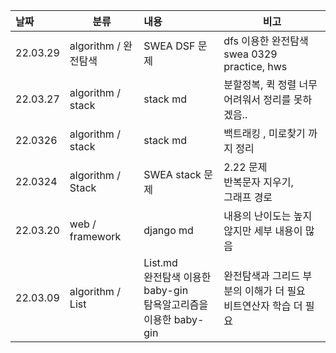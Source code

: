 | 날짜     | 분류                 | 내용                                                         | 비고                                                         |
| :------- | -------------------- | :----------------------------------------------------------- | ------------------------------------------------------------ |
| 22.03.29 | algorithm / 완전탐색 | SWEA DSF 문제                                                | dfs 이용한 완전탐색<br />swea 0329 practice, hws             |
| 22.03.27 | algorithm / stack    | stack md                                                     | 분할정복, 퀵 정렬 너무 어려워서 정리를 못하겠음..            |
| 22.0326  | algorithm / stack    | stack md                                                     | 백트래킹 , 미로찾기 까지 정리                                |
| 22.0324  | algorithm / Stack    | SWEA stack 문제                                              | 2.22 문제 <br /> 반복문자 지우기,<br /> 그래프 경로          |
| 22.03.20 | web / framework      | django md                                                    | 내용의 난이도는 높지 않지만 세부 내용이 많음                 |
| 22.03.09 | algorithm / List     | List.md<br />완전탐색 이용한 baby-gin <br />탐욕알고리즘을 이용한 baby-gin | 완전탐색과 그리드 부분의 이해가 더 필요<br />비트연산자 학습 더 필요 |
